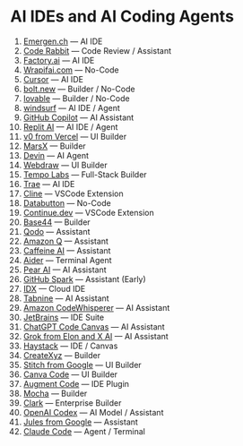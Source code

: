# AI IDEs and AI Coding Agents

1. [Emergen.ch](https://emergen.ch) — AI IDE
2. [Code Rabbit](https://coderabbit.ai) — Code Review / Assistant
3. [Factory.ai](https://factory.ai) — AI IDE
4. [Wrapifai.com](https://wrapifai.com) — No-Code
5. [Cursor](https://cursor.so) — AI IDE
6. [bolt.new](https://bolt.new) — Builder / No-Code
7. [lovable](https://lovable.so) — Builder / No-Code
8. [windsurf](https://windsurf.ai) — AI IDE / Agent
9. [GitHub Copilot](https://github.com/features/copilot) — AI Assistant
10. [Replit AI](https://replit.com) — AI IDE / Agent
11. [v0 from Vercel](https://v0.dev) — UI Builder
12. [MarsX](https://marsx.dev) — Builder
13. [Devin](https://devin.ai) — AI Agent
14. [Webdraw](https://webdraw.io) — UI Builder
15. [Tempo Labs](https://tempolabs.io) — Full-Stack Builder
16. [Trae](https://trae.ai) — AI IDE
17. [Cline](https://cline.dev) — VSCode Extension
18. [Databutton](https://databutton.com) — No-Code
19. [Continue.dev](https://continue.dev) — VSCode Extension
20. [Base44](https://base44.io) — Builder
21. [Qodo](https://qodo.dev) — Assistant
22. [Amazon Q](https://aws.amazon.com/amazonq) — Assistant
23. [Caffeine AI](https://caffeine.dev) — Assistant
24. [Aider](https://aider.chat) — Terminal Agent
25. [Pear AI](https://pearai.dev) — AI Assistant
26. [GitHub Spark](https://github.com/features/spark) — Assistant (Early)
27. [IDX](https://idx.dev) — Cloud IDE
28. [Tabnine](https://tabnine.com) — AI Assistant
29. [Amazon CodeWhisperer](https://aws.amazon.com/codewhisperer) — AI Assistant
30. [JetBrains](https://www.jetbrains.com) — IDE Suite
31. [ChatGPT Code Canvas](https://openai.com) — AI Assistant
32. [Grok from Elon and X AI](https://x.ai) — AI Assistant
33. [Haystack](https://haystack.tools) — IDE / Canvas
34. [CreateXyz](https://create.xyz) — Builder
35. [Stitch from Google](https://stitch.google) — UI Builder
36. [Canva Code](https://www.canva.com) — UI Builder
37. [Augment Code](https://augmentcode.dev) — IDE Plugin
38. [Mocha](https://buildwithmocha.com) — Builder
39. [Clark](https://clark.tools) — Enterprise Builder
40. [OpenAI Codex](https://openai.com) — AI Model / Assistant
41. [Jules from Google](https://jules.google) — Assistant
42. [Claude Code](https://github.com/anthropics/claude-code) — Agent / Terminal

